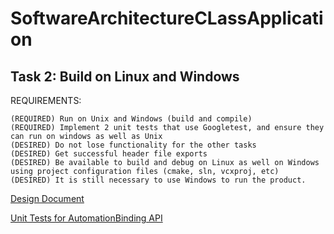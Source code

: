 # SoftwareArchitectureCLassApplication

## Task 2: Build on Linux and Windows

REQUIREMENTS:


    (REQUIRED) Run on Unix and Windows (build and compile)
    (REQUIRED) Implement 2 unit tests that use Googletest, and ensure they can run on windows as well as Unix
    (DESIRED) Do not lose functionality for the other tasks 
    (DESIRED) Get successful header file exports
    (DESIRED) Be available to build and debug on Linux as well on Windows using project configuration files (cmake, sln, vcxproj, etc)
    (DESIRED) It is still necessary to use Windows to run the product.



[Design Document](DesignDocument.md)

[Unit Tests for AutomationBinding API](AutomationAPI-Test)
